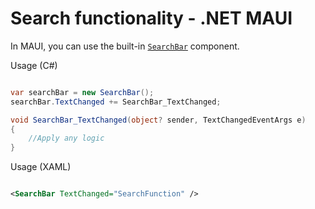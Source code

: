 # Search functionality - .NET MAUI

In MAUI, you can use the built-in [`SearchBar`](https://learn.microsoft.com/en-us/dotnet/maui/user-interface/controls/searchbar) component.

Usage (C#)

```csharp

var searchBar = new SearchBar();
searchBar.TextChanged += SearchBar_TextChanged;

void SearchBar_TextChanged(object? sender, TextChangedEventArgs e)
{
    //Apply any logic
}

```

Usage (XAML)

```xml

<SearchBar TextChanged="SearchFunction" />

```
